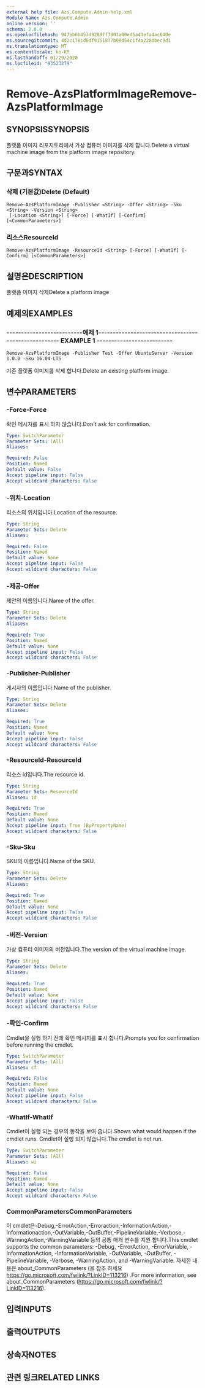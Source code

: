 ```yaml
---
external help file: Azs.Compute.Admin-help.xml
Module Name: Azs.Compute.Admin
online version: ''
schema: 2.0.0
ms.openlocfilehash: 947bb6b453d92897f7901a00ed5a43efa4ac640e
ms.sourcegitcommit: 4d2c178cd6df9151877b08d54c1f4a228dbec9d1
ms.translationtype: MT
ms.contentlocale: ko-KR
ms.lasthandoff: 01/29/2020
ms.locfileid: "93523279"
---
```

# <span data-ttu-id="194cc-101">Remove-AzsPlatformImage</span><span class="sxs-lookup"><span data-stu-id="194cc-101">Remove-AzsPlatformImage</span></span>

## <span data-ttu-id="194cc-102">SYNOPSIS</span><span class="sxs-lookup"><span data-stu-id="194cc-102">SYNOPSIS</span></span>
<span data-ttu-id="194cc-103">플랫폼 이미지 리포지토리에서 가상 컴퓨터 이미지를 삭제 합니다.</span><span class="sxs-lookup"><span data-stu-id="194cc-103">Delete a virtual machine image from the platform image repository.</span></span>

## <span data-ttu-id="194cc-104">구문과</span><span class="sxs-lookup"><span data-stu-id="194cc-104">SYNTAX</span></span>

### <span data-ttu-id="194cc-105">삭제 (기본값)</span><span class="sxs-lookup"><span data-stu-id="194cc-105">Delete (Default)</span></span>
```
Remove-AzsPlatformImage -Publisher <String> -Offer <String> -Sku <String> -Version <String>
 [-Location <String>] [-Force] [-WhatIf] [-Confirm] [<CommonParameters>]
```

### <span data-ttu-id="194cc-106">리소스</span><span class="sxs-lookup"><span data-stu-id="194cc-106">ResourceId</span></span>
```
Remove-AzsPlatformImage -ResourceId <String> [-Force] [-WhatIf] [-Confirm] [<CommonParameters>]
```

## <span data-ttu-id="194cc-107">설명은</span><span class="sxs-lookup"><span data-stu-id="194cc-107">DESCRIPTION</span></span>
<span data-ttu-id="194cc-108">플랫폼 이미지 삭제</span><span class="sxs-lookup"><span data-stu-id="194cc-108">Delete a platform image</span></span>

## <span data-ttu-id="194cc-109">예제의</span><span class="sxs-lookup"><span data-stu-id="194cc-109">EXAMPLES</span></span>

### <span data-ttu-id="194cc-110">--------------------------예제 1--------------------------</span><span class="sxs-lookup"><span data-stu-id="194cc-110">-------------------------- EXAMPLE 1 --------------------------</span></span>
```
Remove-AzsPlatformImage -Publisher Test -Offer UbuntuServer -Version 1.0.0 -Sku 16.04-LTS
```

<span data-ttu-id="194cc-111">기존 플랫폼 이미지를 삭제 합니다.</span><span class="sxs-lookup"><span data-stu-id="194cc-111">Delete an existing platform image.</span></span>

## <span data-ttu-id="194cc-112">변수</span><span class="sxs-lookup"><span data-stu-id="194cc-112">PARAMETERS</span></span>

### <span data-ttu-id="194cc-113">-Force</span><span class="sxs-lookup"><span data-stu-id="194cc-113">-Force</span></span>
<span data-ttu-id="194cc-114">확인 메시지를 표시 하지 않습니다.</span><span class="sxs-lookup"><span data-stu-id="194cc-114">Don't ask for confirmation.</span></span>

```yaml
Type: SwitchParameter
Parameter Sets: (All)
Aliases: 

Required: False
Position: Named
Default value: False
Accept pipeline input: False
Accept wildcard characters: False
```

### <span data-ttu-id="194cc-115">-위치</span><span class="sxs-lookup"><span data-stu-id="194cc-115">-Location</span></span>
<span data-ttu-id="194cc-116">리소스의 위치입니다.</span><span class="sxs-lookup"><span data-stu-id="194cc-116">Location of the resource.</span></span>

```yaml
Type: String
Parameter Sets: Delete
Aliases: 

Required: False
Position: Named
Default value: None
Accept pipeline input: False
Accept wildcard characters: False
```

### <span data-ttu-id="194cc-117">-제공</span><span class="sxs-lookup"><span data-stu-id="194cc-117">-Offer</span></span>
<span data-ttu-id="194cc-118">제안의 이름입니다.</span><span class="sxs-lookup"><span data-stu-id="194cc-118">Name of the offer.</span></span>

```yaml
Type: String
Parameter Sets: Delete
Aliases: 

Required: True
Position: Named
Default value: None
Accept pipeline input: False
Accept wildcard characters: False
```

### <span data-ttu-id="194cc-119">-Publisher</span><span class="sxs-lookup"><span data-stu-id="194cc-119">-Publisher</span></span>
<span data-ttu-id="194cc-120">게시자의 이름입니다.</span><span class="sxs-lookup"><span data-stu-id="194cc-120">Name of the publisher.</span></span>

```yaml
Type: String
Parameter Sets: Delete
Aliases: 

Required: True
Position: Named
Default value: None
Accept pipeline input: False
Accept wildcard characters: False
```

### <span data-ttu-id="194cc-121">-ResourceId</span><span class="sxs-lookup"><span data-stu-id="194cc-121">-ResourceId</span></span>
<span data-ttu-id="194cc-122">리소스 id입니다.</span><span class="sxs-lookup"><span data-stu-id="194cc-122">The resource id.</span></span>

```yaml
Type: String
Parameter Sets: ResourceId
Aliases: id

Required: True
Position: Named
Default value: None
Accept pipeline input: True (ByPropertyName)
Accept wildcard characters: False
```

### <span data-ttu-id="194cc-123">-Sku</span><span class="sxs-lookup"><span data-stu-id="194cc-123">-Sku</span></span>
<span data-ttu-id="194cc-124">SKU의 이름입니다.</span><span class="sxs-lookup"><span data-stu-id="194cc-124">Name of the SKU.</span></span>

```yaml
Type: String
Parameter Sets: Delete
Aliases: 

Required: True
Position: Named
Default value: None
Accept pipeline input: False
Accept wildcard characters: False
```

### <span data-ttu-id="194cc-125">-버전</span><span class="sxs-lookup"><span data-stu-id="194cc-125">-Version</span></span>
<span data-ttu-id="194cc-126">가상 컴퓨터 이미지의 버전입니다.</span><span class="sxs-lookup"><span data-stu-id="194cc-126">The version of the virtual machine image.</span></span>

```yaml
Type: String
Parameter Sets: Delete
Aliases: 

Required: True
Position: Named
Default value: None
Accept pipeline input: False
Accept wildcard characters: False
```

### <span data-ttu-id="194cc-127">-확인</span><span class="sxs-lookup"><span data-stu-id="194cc-127">-Confirm</span></span>
<span data-ttu-id="194cc-128">Cmdlet을 실행 하기 전에 확인 메시지를 표시 합니다.</span><span class="sxs-lookup"><span data-stu-id="194cc-128">Prompts you for confirmation before running the cmdlet.</span></span>

```yaml
Type: SwitchParameter
Parameter Sets: (All)
Aliases: cf

Required: False
Position: Named
Default value: None
Accept pipeline input: False
Accept wildcard characters: False
```

### <span data-ttu-id="194cc-129">-WhatIf</span><span class="sxs-lookup"><span data-stu-id="194cc-129">-WhatIf</span></span>
<span data-ttu-id="194cc-130">Cmdlet이 실행 되는 경우의 동작을 보여 줍니다.</span><span class="sxs-lookup"><span data-stu-id="194cc-130">Shows what would happen if the cmdlet runs.</span></span>
<span data-ttu-id="194cc-131">Cmdlet이 실행 되지 않습니다.</span><span class="sxs-lookup"><span data-stu-id="194cc-131">The cmdlet is not run.</span></span>

```yaml
Type: SwitchParameter
Parameter Sets: (All)
Aliases: wi

Required: False
Position: Named
Default value: None
Accept pipeline input: False
Accept wildcard characters: False
```

### <span data-ttu-id="194cc-132">CommonParameters</span><span class="sxs-lookup"><span data-stu-id="194cc-132">CommonParameters</span></span>
<span data-ttu-id="194cc-133">이 cmdlet은-Debug,-ErrorAction,-Erroraction,-InformationAction,-Informationaction,-OutVariable,-OutBuffer,-PipelineVariable,-Verbose,-WarningAction,-WarningVariable 등의 공통 매개 변수를 지원 합니다.</span><span class="sxs-lookup"><span data-stu-id="194cc-133">This cmdlet supports the common parameters: -Debug, -ErrorAction, -ErrorVariable, -InformationAction, -InformationVariable, -OutVariable, -OutBuffer, -PipelineVariable, -Verbose, -WarningAction, and -WarningVariable.</span></span> <span data-ttu-id="194cc-134">자세한 내용은 about_CommonParameters (을 참조 하세요 https://go.microsoft.com/fwlink/?LinkID=113216) .</span><span class="sxs-lookup"><span data-stu-id="194cc-134">For more information, see about_CommonParameters (https://go.microsoft.com/fwlink/?LinkID=113216).</span></span>

## <span data-ttu-id="194cc-135">입력</span><span class="sxs-lookup"><span data-stu-id="194cc-135">INPUTS</span></span>

## <span data-ttu-id="194cc-136">출력</span><span class="sxs-lookup"><span data-stu-id="194cc-136">OUTPUTS</span></span>

## <span data-ttu-id="194cc-137">상속자</span><span class="sxs-lookup"><span data-stu-id="194cc-137">NOTES</span></span>

## <span data-ttu-id="194cc-138">관련 링크</span><span class="sxs-lookup"><span data-stu-id="194cc-138">RELATED LINKS</span></span>

